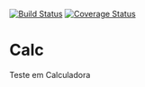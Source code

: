 [![Build Status](https://travis-ci.org/Ecp-SilverDust/Calc.svg?branch=master)](https://travis-ci.org/Ecp-SilverDust/Calc)
[![Coverage Status](https://coveralls.io/repos/github/Ecp-SilverDust/Calc/badge.svg?branch=master)](https://coveralls.io/github/Ecp-SilverDust/Calc?branch=master)
# Calc
Teste em Calculadora
